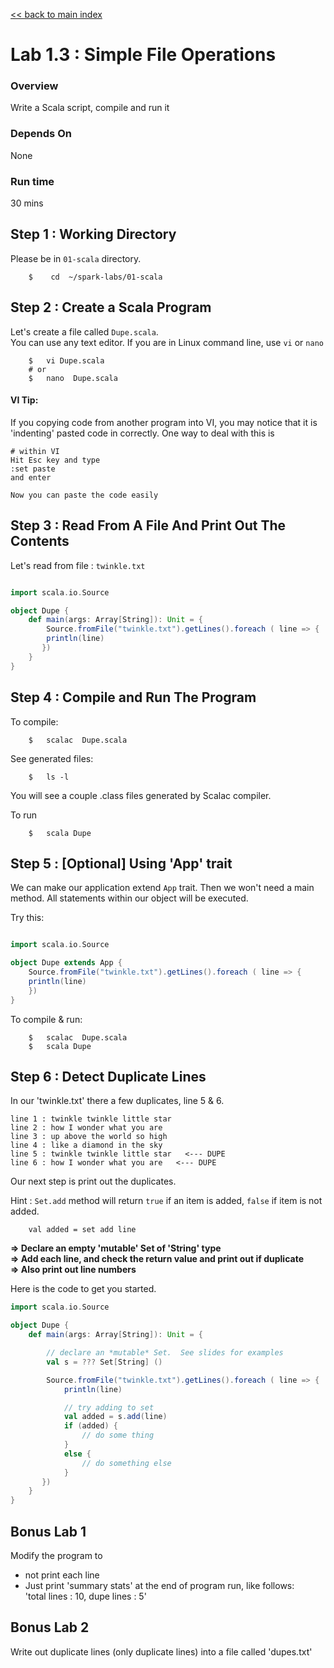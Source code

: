 <link rel='stylesheet' href='../assets/main.css'/>

[<< back to main index](../README.md) 

Lab 1.3 : Simple File Operations
===================================

### Overview
Write a Scala script, compile and run it

### Depends On 
None

### Run time
30 mins

## Step 1 : Working Directory
Please be in `01-scala` directory.
```
    $    cd  ~/spark-labs/01-scala
```

## Step 2 : Create a Scala Program
Let's create a file called `Dupe.scala`.   
You can use any text editor.  If you are in Linux command line, use `vi`  or `nano`

```
    $   vi Dupe.scala
    # or
    $   nano  Dupe.scala
```

#### VI Tip:
If you copying code from another program into VI, you may notice that it is 'indenting' pasted code in correctly.  One way to deal with this is

```
# within VI
Hit Esc key and type
:set paste   
and enter

Now you can paste the code easily
```

## Step 3 :  Read From A File And Print Out The Contents
Let's read from file : `twinkle.txt`

```scala

import scala.io.Source

object Dupe {
    def main(args: Array[String]): Unit = {
        Source.fromFile("twinkle.txt").getLines().foreach ( line => {
        println(line)
       })
    }
}

```

## Step 4 : Compile and Run The Program

To compile:
```
    $   scalac  Dupe.scala
```

See generated files:
```
    $   ls -l
```
You will see a couple .class files generated by Scalac compiler.

To run
```
    $   scala Dupe
```

## Step 5 : [Optional] Using 'App' trait
We can make our application extend `App` trait.  Then we won't need a main method.  All statements within our object will be executed.

Try this:
```scala

import scala.io.Source

object Dupe extends App {
    Source.fromFile("twinkle.txt").getLines().foreach ( line => {
    println(line)
    })
}

```
    
To compile & run:
```
    $   scalac  Dupe.scala
    $   scala Dupe
```


## Step 6 : Detect Duplicate Lines
In our 'twinkle.txt' there a few duplicates, line 5 & 6.
```
line 1 : twinkle twinkle little star
line 2 : how I wonder what you are
line 3 : up above the world so high
line 4 : like a diamond in the sky
line 5 : twinkle twinkle little star   <--- DUPE
line 6 : how I wonder what you are   <--- DUPE
```

Our next step is print out the duplicates.

Hint : `Set.add` method will return `true` if an item is added, `false` if item is not added.
```
    val added = set add line
```

**=> Declare an empty 'mutable' Set of 'String' type**     
**=> Add each line, and check the return value and print out if duplicate**  
**=> Also print out line numbers**

Here is the code to get you started.

```scala
import scala.io.Source

object Dupe {
    def main(args: Array[String]): Unit = {

        // declare an *mutable* Set.  See slides for examples
        val s = ??? Set[String] ()

        Source.fromFile("twinkle.txt").getLines().foreach ( line => {
            println(line)

            // try adding to set
            val added = s.add(line)
            if (added) {
                // do some thing
            }
            else {
                // do something else
            }
       })
    }
}

```

## Bonus Lab 1 
Modify the program to 
* not print each line
* Just print 'summary stats' at the end of program run, like follows:  
     'total lines :  10,   dupe lines : 5'

## Bonus Lab 2
Write out duplicate lines (only duplicate lines)  into a file called 'dupes.txt'